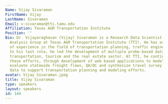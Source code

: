 ```yaml
---
Name: Vijay Sivaraman
FirstName: Vijay
LastName: Sivaraman
Email: v-sivaraman@tti.tamu.edu
Affiliation: Texas A&M Transportation Institute
Position: ''
Bio: Dr. Vijayaraghavan (Vijay) Sivaraman is a Research Data Scientist in the Travel
  Analysis Group at Texas A&M Transportation Institute (TTI). He has over 20 years
  of experience in the field of transportation planning, traffic engineering and operations.
  In his last role, he led the development of multiple probe-based data products for
  transportation, tourism and the real estate sector. At TTI, he continues to advance
  these efforts, through development of web based applications to model regional travel,
  evaluate statewide freight flows, QA/QC and synthesize travel survey and passive
  data to support transportation planning and modeling efforts.
avatar: Vijay Sivaraman.jpeg
title: Vijay Sivaraman
type: speakers
layout: speakers
id: 144
---
```

